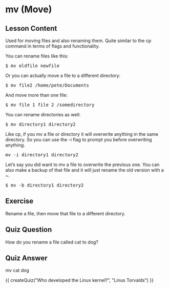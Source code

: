 # mv (Move)

## Lesson Content

Used for moving files and also renaming them. Quite similar to the cp command in terms of flags and functionality. 

You can rename files like this:

<pre>$ mv oldfile newfile</pre>

Or you can actually move a file to a different directory: 

<pre>$ mv file2 /home/pete/Documents</pre>

And move more than one file:

<pre>$ mv file_1 file_2 /somedirectory</pre>

You can rename directories as well:

<pre>$ mv directory1 directory2</pre>

Like cp, if you mv a file or directory it will overwrite anything in the same directory. So you can use the -i flag to prompt you before overwriting anything.

<pre>mv -i directory1 directory2</pre>

Let’s say you did want to mv a file to overwrite the previous one. You can also make a backup of that file and it will just rename the old version with a ~. 

<pre>$ mv -b directory1 directory2</pre>

## Exercise

Rename a file, then move that file to a different directory.

## Quiz Question

How do you rename a file called cat to dog?

## Quiz Answer

mv cat dog
<script src="../quiz.js"></script>

<div id="quiz">
  {{ createQuiz("Who developed the Linux kernel?", "Linus Torvalds") }}
</div>

